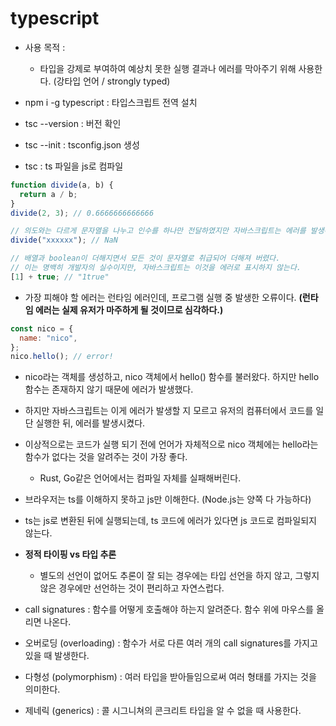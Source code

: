 # typescript

- 사용 목적 :

  - 타입을 강제로 부여하여 예상치 못한 실행 결과나 에러를 막아주기 위해 사용한다. (강타입 언어 / strongly typed)

- npm i -g typescript : 타입스크립트 전역 설치

- tsc --version : 버전 확인

- tsc --init : tsconfig.json 생성

- tsc : ts 파일을 js로 컴파일

```javascript
function divide(a, b) {
  return a / b;
}
divide(2, 3); // 0.6666666666666

// 의도와는 다르게 문자열을 나누고 인수를 하나만 전달하였지만 자바스크립트는 에러를 발생하지 않는다.
divide("xxxxxx"); // NaN

// 배열과 boolean이 더해지면서 모든 것이 문자열로 취급되어 더해져 버렸다.
// 이는 명백히 개발자의 실수이지만, 자바스크립트는 이것을 에러로 표시하지 않는다.
[1] + true; // "1true"
```

- 가장 피해야 할 에러는 런타임 에러인데, 프로그램 실행 중 발생한 오류이다. **(런타임 에러는 실제 유저가 마주하게 될 것이므로 심각하다.)**

```javascript
const nico = {
  name: "nico",
};
nico.hello(); // error!
```

- nico라는 객체를 생성하고, nico 객체에서 hello() 함수를 불러왔다. 하지만 hello 함수는 존재하지 않기 때문에 에러가 발생했다.

- 하지만 자바스크립트는 이게 에러가 발생할 지 모르고 유저의 컴퓨터에서 코드를 일단 실행한 뒤, 에러를 발생시켰다.

- 이상적으로는 코드가 실행 되기 전에 언어가 자체적으로 nico 객체에는 hello라는 함수가 없다는 것을 알려주는 것이 가장 좋다.

  - Rust, Go같은 언어에서는 컴파일 자체를 실패해버린다.

- 브라우저는 ts를 이해하지 못하고 js만 이해한다. (Node.js는 양쪽 다 가능하다)

- ts는 js로 변환된 뒤에 실행되는데, ts 코드에 에러가 있다면 js 코드로 컴파일되지 않는다.

- **정적 타이핑 vs 타입 추론**

  - 별도의 선언이 없어도 추론이 잘 되는 경우에는 타입 선언을 하지 않고, 그렇지 않은 경우에만 선언하는 것이 편리하고 자연스럽다.

- call signatures : 함수를 어떻게 호출해야 하는지 알려준다. 함수 위에 마우스를 올리면 나온다.

- 오버로딩 (overloading) : 함수가 서로 다른 여러 개의 call signatures를 가지고 있을 때 발생한다.

- 다형성 (polymorphism) : 여러 타입을 받아들임으로써 여러 형태를 가지는 것을 의미한다.

- 제네릭 (generics) : 콜 시그니쳐의 콘크리트 타입을 알 수 없을 때 사용한다.
